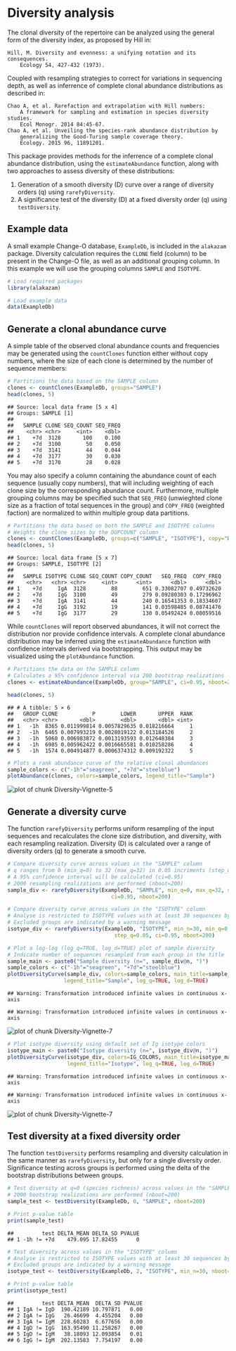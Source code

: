 Diversity analysis
====================


The clonal diversity of the repertoire can be analyzed using the general form
of the diversity index, as proposed by Hill in:

    Hill, M. Diversity and evenness: a unifying notation and its consequences. 
        Ecology 54, 427-432 (1973).

Coupled with resampling strategies to correct for variations in sequencing 
depth, as well as inferrence of complete clonal abundance distributions as 
described in:

    Chao A, et al. Rarefaction and extrapolation with Hill numbers: 
        A framework for sampling and estimation in species diversity studies. 
        Ecol Monogr. 2014 84:45-67.
    Chao A, et al. Unveiling the species-rank abundance distribution by 
        generalizing the Good-Turing sample coverage theory. 
        Ecology. 2015 96, 11891201.

This package provides methods for the inferrence of a complete clonal 
abundance distribution, using the `estimateAbundance` function, along with 
two approaches to assess diversity of these distributions: 

1. Generation of a smooth diversity (D) curve over a range of diversity orders (q) 
using `rarefyDiversity`.
2. A significance test of the diversity (D) at a fixed diversity order (q) using 
`testDiversity`.


## Example data

A small example Change-O database, `ExampleDb`, is included in the `alakazam` package. 
Diversity calculation requires the `CLONE` field (column) to be present in the 
Change-O file, as well as an additional grouping column. In this example we 
will use the grouping columns `SAMPLE` and `ISOTYPE`.


```r
# Load required packages
library(alakazam)

# Load example data
data(ExampleDb)
```

## Generate a clonal abundance curve

A simple table of the observed clonal abundance counts and frequencies may be
generated using the `countClones` function either without copy numbers, where
the size of each clone is determined by the number of sequence members:


```r
# Partitions the data based on the SAMPLE column
clones <- countClones(ExampleDb, groups="SAMPLE")
head(clones, 5)
```

```
## Source: local data frame [5 x 4]
## Groups: SAMPLE [1]
## 
##   SAMPLE CLONE SEQ_COUNT SEQ_FREQ
##    <chr> <chr>     <int>    <dbl>
## 1    +7d  3128       100    0.100
## 2    +7d  3100        50    0.050
## 3    +7d  3141        44    0.044
## 4    +7d  3177        30    0.030
## 5    +7d  3170        28    0.028
```

You may also specify a column containing the abundance count of each sequence 
(usually copy numbers), that will including weighting of each clone size by the 
corresponding abundance count. Furthermore, multiple grouping columns may be
specified such that `SEQ_FREQ` (unwieghted clone size as a fraction
of total sequences in the group) and `COPY_FREQ` (weighted faction) are 
normalized to within multiple group data partitions.


```r
# Partitions the data based on both the SAMPLE and ISOTYPE columns
# Weights the clone sizes by the DUPCOUNT column
clones <- countClones(ExampleDb, groups=c("SAMPLE", "ISOTYPE"), copy="DUPCOUNT")
head(clones, 5)
```

```
## Source: local data frame [5 x 7]
## Groups: SAMPLE, ISOTYPE [2]
## 
##   SAMPLE ISOTYPE CLONE SEQ_COUNT COPY_COUNT   SEQ_FREQ  COPY_FREQ
##    <chr>   <chr> <chr>     <int>      <int>      <dbl>      <dbl>
## 1    +7d     IgA  3128        88        651 0.33082707 0.49732620
## 2    +7d     IgG  3100        49        279 0.09280303 0.17296962
## 3    +7d     IgA  3141        44        240 0.16541353 0.18334607
## 4    +7d     IgG  3192        19        141 0.03598485 0.08741476
## 5    +7d     IgG  3177        29        130 0.05492424 0.08059516
```

While `countClones` will report observed abundances, it will not correct the
distribution nor provide confidence intervals. A complete clonal abundance 
distribution may be inferred using the `estimateAbundance` function with
confidence intervals derived via bootstrapping.  This output may be visualized
using the `plotAbundance` function.


```r
# Partitions the data on the SAMPLE column
# Calculates a 95% confidence interval via 200 bootstrap realizations
clones <- estimateAbundance(ExampleDb, group="SAMPLE", ci=0.95, nboot=200)
```

```r
head(clones, 5)
```

```
## # A tibble: 5 × 6
##   GROUP CLONE           P        LOWER       UPPER  RANK
##   <chr> <chr>       <dbl>        <dbl>       <dbl> <int>
## 1   -1h  8365 0.011999814 0.0057829635 0.018216664     1
## 2   -1h  6465 0.007993219 0.0028019122 0.013184526     2
## 3   -1h  5060 0.006983872 0.0013193593 0.012648384     3
## 4   -1h  6985 0.005962422 0.0016665581 0.010258286     4
## 5   -1h  1574 0.004914877 0.0006374312 0.009192322     5
```

```r
# Plots a rank abundance curve of the relative clonal abundances
sample_colors <- c("-1h"="seagreen", "+7d"="steelblue")
plotAbundance(clones, colors=sample_colors, legend_title="Sample")
```

![plot of chunk Diversity-Vignette-5](figure/Diversity-Vignette-5-1.png)


## Generate a diversity curve

The function `rarefyDiversity` performs uniform resampling of the input 
sequences and recalculates the clone size distribution, and diversity, with each 
resampling realization. Diversity (D) is calculated over a range of diversity 
orders (q) to generate a smooth curve.


```r
# Compare diversity curve across values in the "SAMPLE" column
# q ranges from 0 (min_q=0) to 32 (max_q=32) in 0.05 incriments (step_q=0.05)
# A 95% confidence interval will be calculated (ci=0.95)
# 2000 resampling realizations are performed (nboot=200)
sample_div <- rarefyDiversity(ExampleDb, "SAMPLE", min_q=0, max_q=32, step_q=0.05, 
                                 ci=0.95, nboot=200)

# Compare diversity curve across values in the "ISOTYPE" column
# Analyse is restricted to ISOTYPE values with at least 30 sequences by min_n=30
# Excluded groups are indicated by a warning message
isotype_div <- rarefyDiversity(ExampleDb, "ISOTYPE", min_n=30, min_q=0, max_q=32, 
                                  step_q=0.05, ci=0.95, nboot=200)
```


```r
# Plot a log-log (log_q=TRUE, log_d=TRUE) plot of sample diversity
# Indicate number of sequences resampled from each group in the title
sample_main <- paste0("Sample diversity (n=", sample_div@n, ")")
sample_colors <- c("-1h"="seagreen", "+7d"="steelblue")
plotDiversityCurve(sample_div, colors=sample_colors, main_title=sample_main, 
                  legend_title="Sample", log_q=TRUE, log_d=TRUE)
```

```
## Warning: Transformation introduced infinite values in continuous x-axis

## Warning: Transformation introduced infinite values in continuous x-axis
```

![plot of chunk Diversity-Vignette-7](figure/Diversity-Vignette-7-1.png)

```r
# Plot isotype diversity using default set of Ig isotype colors
isotype_main <- paste0("Isotype diversity (n=", isotype_div@n, ")")
plotDiversityCurve(isotype_div, colors=IG_COLORS, main_title=isotype_main, 
                   legend_title="Isotype", log_q=TRUE, log_d=TRUE)
```

```
## Warning: Transformation introduced infinite values in continuous x-axis

## Warning: Transformation introduced infinite values in continuous x-axis
```

![plot of chunk Diversity-Vignette-7](figure/Diversity-Vignette-7-2.png)

## Test diversity at a fixed diversity order

The function `testDiversity` performs resampling and diversity calculation in 
the same manner as `rarefyDiversity`, but only for a single diversity order. 
Significance testing across groups is performed using the delta of the bootstrap
distributions between groups.


```r
# Test diversity at q=0 (species richness) across values in the "SAMPLE" column
# 2000 bootstrap realizations are performed (nboot=200)
sample_test <- testDiversity(ExampleDb, 0, "SAMPLE", nboot=200)
```

```r
# Print p-value table
print(sample_test)
```

```
##         test DELTA_MEAN DELTA_SD PVALUE
## 1 -1h != +7d    479.095 17.82455      0
```


```r
# Test diversity across values in the "ISOTYPE" column
# Analyse is restricted to ISOTYPE values with at least 30 sequences by min_n=30
# Excluded groups are indicated by a warning message
isotype_test <- testDiversity(ExampleDb, 2, "ISOTYPE", min_n=30, nboot=200)
```

```r
# Print p-value table
print(isotype_test)
```

```
##         test DELTA_MEAN  DELTA_SD PVALUE
## 1 IgA != IgD  190.42189 10.797871   0.00
## 2 IgA != IgG   26.46699  4.455204   0.00
## 3 IgA != IgM  228.60283  6.677656   0.00
## 4 IgD != IgG  163.95490 11.258267   0.00
## 5 IgD != IgM   38.18093 12.093854   0.01
## 6 IgG != IgM  202.13583  7.754197   0.00
```
